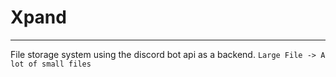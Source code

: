 # Xpand
---
File storage system using the discord bot api as a backend.
`Large File -> A lot of small files`
